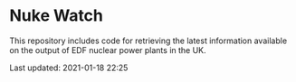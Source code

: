 # Nuke Watch

This repository includes code for retrieving the latest information available on the output of EDF nuclear power plants in the UK.

Last updated: 2021-01-18 22:25